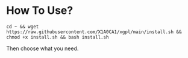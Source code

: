 # How To Use?
```shell
cd ~ && wget https://raw.githubusercontent.com/X1A0CA1/xgpl/main/install.sh && chmod +x install.sh && bash install.sh
```
Then choose what you need.
